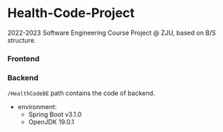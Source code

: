# Health-Code-Project
2022-2023 Software Engineering Course Project @ ZJU, based on B/S structure.

### Frontend



### Backend

`/HealthCodeBE` path contains the code of backend.

- environment:
  - Spring Boot v3.1.0
  - OpenJDK 19.0.1
